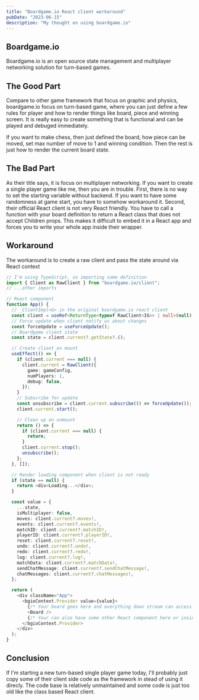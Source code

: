 ```yaml
---
title: "Boardgame.io React client workaround"
pubDate: "2023-06-15"
description: "My thought on using boardgame.io"
---
```


## Boardgame.io
Boardgame.io is an open source state management and multiplayer networking solution for turn-based games.

## The Good Part
Compare to other game framework that focus on graphic and physics, boardgame.io focus on turn-based game, where you can just define a few rules for player and how to render things like board, piece and winning screen. It is really easy to create something that is functional and can be played and debuged immediately.

If you want to make chess, then just defined the board, how piece can be moved, set max number of move to 1 and winning condition. Then the rest is just how to render the current board state.

## The Bad Part
As their title says, it is focus on multiplayer networking. If you want to create a single player game like me, then you are in trouble. First, there is no way to set the starting variable without backend. If you want to have some randomness at game start, you have to somehow workaround it. Second, their official React client is not very React friendly. You have to call a function with your board definition to return a React class that does not accept Children props. This makes it difficult to embed it in a React app and forces you to write your whole app inside their wrapper.

## Workaround
The workaround is to create a raw client and pass the state around via React context

```ts
// I'm using TypeScript, so importing some definition
import { Client as RawClient } from "boardgame.io/client";
// ...other imports

// React component
function App() {
  // _ClientImpl<G> in the original boardgame.io react client
  const client = useRef<ReturnType<typeof RawClient<IG>> | null>(null);
  // Force update when client notify us about changes
  const forceUpdate = useForceUpdate();
  // Boardgame client state
  const state = client.current?.getState?.();

  // Create client on mount
  useEffect(() => {
    if (client.current === null) {
      client.current = RawClient({
        game: gameConfig,
        numPlayers: 1,
        debug: false,
      });
    }
    // Subscribe for update
    const unsubscribe = client.current.subscribe(() => forceUpdate());
    client.current.start();

    // Clean up on unmount
    return () => {
      if (client.current === null) {
        return;
      }
      client.current.stop();
      unsubscribe();
    };
  }, []);

  // Render loading component when client is not ready
  if (state == null) {
    return <div>Loading...</div>;
  }

  const value = {
    ...state,
    isMultiplayer: false,
    moves: client.current?.moves!,
    events: client.current?.events!,
    matchID: client.current?.matchID!,
    playerID: client.current?.playerID!,
    reset: client.current?.reset!,
    undo: client.current?.undo!,
    redo: client.current?.redo!,
    log: client.current?.log!,
    matchData: client.current?.matchData!,
    sendChatMessage: client.current?.sendChatMessage!,
    chatMessages: client.current?.chatMessages!,
  };

  return (
    <div className="App">
      <bgioContext.Provider value={value}>
        {/* Your board goes here and everything down stream can access state via context */}
        <Board />
        {/* Your can also have some other React component here or inside the outer div */}
      </bgioContext.Provider>
    </div>
  );
}
```


## Conclusion
If I'm starting a new turn-based single player game today, I'll probably just copy some of their client side code as the framework in stead of using it direcly. The code base is relatively unmaintained and some code is just too old like the class based React client.
